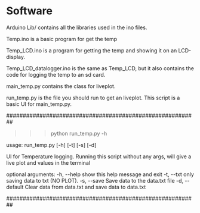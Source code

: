 # Software

Arduino Lib/ contains all the libraries used in the ino files.

Temp.ino is a basic program for get the temp

Temp_LCD.ino is a program for getting the temp and showing it on an LCD-display.

Temp_LCD_datalogger.ino is the same as Temp_LCD, but it also contains the code for logging the temp to an sd card.

main_temp.py contains the class for liveplot. 

run_temp.py is the file you should run to get an liveplot.
This script is a basic UI for main_temp.py. 

##########################################################

>>> python run_temp.py -h

usage: run_temp.py [-h] [-t] [-s] [-d]

UI for Temperature logging. Running this script without any args, will give a
live plot and values in the terminal

optional arguments:
  -h, --help     show this help message and exit
  -t, --txt      only saving data to txt (NO PLOT).
  -s, --save     Save data to the data.txt file
  -d, --default  Clear data from data.txt and save data to data.txt


##########################################################
